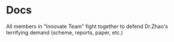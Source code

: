 # Docs
All members in "Innovate Team" fight together to defend Dr.Zhao's terrifying demand (scheme, reports, paper, etc.)
